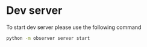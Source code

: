 # Dev server

To start dev server please use the following command

```sh
python -m observer server start
```
